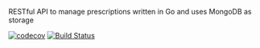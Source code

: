 
RESTful API to manage prescriptions written in Go and uses MongoDB as storage

[![codecov](https://codecov.io/gh/gonzaloescobar/prescription/branch/master/graph/badge.svg)](https://codecov.io/gh/gonzaloescobar/prescription)
[![Build Status](https://travis-ci.com/gonzaloescobar/prescription.svg?branch=master)](https://travis-ci.com/gonzaloescobar/prescription)

